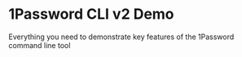 # 1Password CLI v2 Demo
Everything you need to demonstrate key features of the 1Password command line tool
